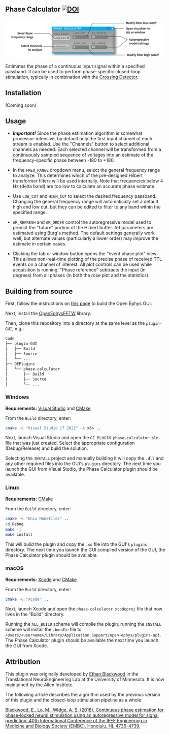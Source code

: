 ## Phase Calculator [![DOI](https://zenodo.org/badge/134900173.svg)](https://zenodo.org/badge/latestdoi/134900173)

![phase-calculator-screenshot](Resources/phase-calculator.png)

Estimates the phase of a continuous input signal within a specified passband. It can be used to perform phase-specific closed-loop stimulation, typically in combination with the [Crossing Detector](https://github.com/open-ephys-plugins/crossing-detector).


## Installation

(Coming soon)

## Usage

* ***Important!*** Since the phase estimation algorithm is somewhat processor-intensive, by default only the first input channel of each stream is enabled. Use the "Channels" button to select additional channels as needed. Each selected channel will be transformed from a continuously sampled sequence of voltages into an estimate of the frequency-specific phase between -180 to +180.

* In the `FREQ_RANGE` dropdown menu, select the general frequency range to analyze. This determines which of the pre-designed Hilbert transformer filters will be used internally. Note that frequencies below 4 Hz (delta band) are too low to calculate an accurate phase estimate.

* Use `LOW_CUT` and `HIGH_CUT` to select the desired frequency passband. Changing the general frequency range will automatically set a default high and low cut, but they can be edited to filter to any band within the specified range.

* `AR_REFRESH` and `AR_ORDER` control the autoregressive model used to predict the "future" portion of the Hilbert buffer. AR parameters are estimated using Burg's method. The default settings generally work well, but alternate values (particularly a lower order) may improve the estimate in certain cases.

* Clicking the tab or window button opens the "event phase plot" view. This allows non-real-time plotting of the precise phase of received TTL events on a channel of interest. All plot controls can be used while acquisition is running. "Phase reference" subtracts the input (in degrees) from all phases (in both the rose plot and the statistics).


## Building from source

First, follow the instructions on [this page](https://open-ephys.github.io/gui-docs/Developer-Guide/Compiling-the-GUI.html) to build the Open Ephys GUI.

Next, install the [OpenEphysFFTW](https://github.com/open-ephys-plugins/OpenEphysFFTW) library.

Then, clone this repository into a directory at the same level as the `plugin-GUI`, e.g.:
 
```
Code
├── plugin-GUI
│   ├── Build
│   ├── Source
│   └── ...
├── OEPlugins
│   └── phase-calculator
│       ├── Build
│       ├── Source
│       └── ...
```

### Windows

**Requirements:** [Visual Studio](https://visualstudio.microsoft.com/) and [CMake](https://cmake.org/install/)

From the `Build` directory, enter:

```bash
cmake -G "Visual Studio 17 2022" -A x64 ..
```

Next, launch Visual Studio and open the `OE_PLUGIN_phase-calculator.sln` file that was just created. Select the appropriate configuration (Debug/Release) and build the solution.

Selecting the `INSTALL` project and manually building it will copy the `.dll` and any other required files into the GUI's `plugins` directory. The next time you launch the GUI from Visual Studio, the Phase Calculator plugin should be available.


### Linux

**Requirements:** [CMake](https://cmake.org/install/)

From the `Build` directory, enter:

```bash
cmake -G "Unix Makefiles" ..
cd Debug
make -j
make install
```

This will build the plugin and copy the `.so` file into the GUI's `plugins` directory. The next time you launch the GUI compiled version of the GUI, the Phase Calculator plugin should be available.


### macOS

**Requirements:** [Xcode](https://developer.apple.com/xcode/) and [CMake](https://cmake.org/install/)

From the `Build` directory, enter:

```bash
cmake -G "Xcode" ..
```

Next, launch Xcode and open the `phase-calculator.xcodeproj` file that now lives in the “Build” directory.

Running the `ALL_BUILD` scheme will compile the plugin; running the `INSTALL` scheme will install the `.bundle` file to `/Users/<username>/Library/Application Support/open-ephys/plugins-api`. The Phase Calculator plugin should be available the next time you launch the GUI from Xcode.



## Attribution

This plugin was originally developed by [Ethan Blackwood](https://github.com/ethanbb) in the Translational NeuroEngineering Lab at the University of Minnesota. It is now maintained by the Allen Institute.

The following article describes the algorithm used by the previous version of this plugin and the closed-loop stimulation pipeline as a whole:

[Blackwood, E., Lo, M., Widge, A. S. (2018). Continuous phase estimation for phase-locked neural stimulation using an autoregressive model for signal prediction. 40th International Conference of the IEEE Engineering in Medicine and Biology Society (EMBC), Honolulu, HI, 4736-4739.](https://pubmed.ncbi.nlm.nih.gov/30441407/)